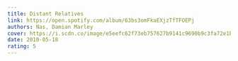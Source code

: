 ```yaml
---
title: Distant Relatives
link: https://open.spotify.com/album/63bs3omFkaEXjzTfTFOEPj
authors: Nas, Damian Marley
cover: https://i.scdn.co/image/e5eefc62f73eb757627b9141c9690b9c3fa72e1b
date: 2010-05-18
rating: 5
---
```

